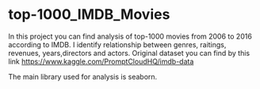 # top-1000_IMDB_Movies
In this project you can find analysis of top-1000 movies from 2006 to 2016 according to IMDB. 
I identify relationship between genres, raitings, revenues, years,directors and actors.
Original dataset you can find by this link https://www.kaggle.com/PromptCloudHQ/imdb-data 

The main library used for analysis is seaborn.

